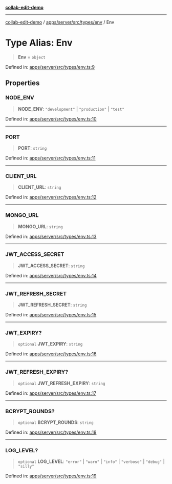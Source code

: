 [**collab-edit-demo**](../../../../../../README.md)

***

[collab-edit-demo](../../../../../../README.md) / [apps/server/src/types/env](../README.md) / Env

# Type Alias: Env

> **Env** = `object`

Defined in: [apps/server/src/types/env.ts:9](https://github.com/austyle-io/pub-sub-demo/blob/facd25f09850fc4e78e94ce267c52e173d869933/apps/server/src/types/env.ts#L9)

## Properties

### NODE\_ENV

> **NODE\_ENV**: `"development"` \| `"production"` \| `"test"`

Defined in: [apps/server/src/types/env.ts:10](https://github.com/austyle-io/pub-sub-demo/blob/facd25f09850fc4e78e94ce267c52e173d869933/apps/server/src/types/env.ts#L10)

***

### PORT

> **PORT**: `string`

Defined in: [apps/server/src/types/env.ts:11](https://github.com/austyle-io/pub-sub-demo/blob/facd25f09850fc4e78e94ce267c52e173d869933/apps/server/src/types/env.ts#L11)

***

### CLIENT\_URL

> **CLIENT\_URL**: `string`

Defined in: [apps/server/src/types/env.ts:12](https://github.com/austyle-io/pub-sub-demo/blob/facd25f09850fc4e78e94ce267c52e173d869933/apps/server/src/types/env.ts#L12)

***

### MONGO\_URL

> **MONGO\_URL**: `string`

Defined in: [apps/server/src/types/env.ts:13](https://github.com/austyle-io/pub-sub-demo/blob/facd25f09850fc4e78e94ce267c52e173d869933/apps/server/src/types/env.ts#L13)

***

### JWT\_ACCESS\_SECRET

> **JWT\_ACCESS\_SECRET**: `string`

Defined in: [apps/server/src/types/env.ts:14](https://github.com/austyle-io/pub-sub-demo/blob/facd25f09850fc4e78e94ce267c52e173d869933/apps/server/src/types/env.ts#L14)

***

### JWT\_REFRESH\_SECRET

> **JWT\_REFRESH\_SECRET**: `string`

Defined in: [apps/server/src/types/env.ts:15](https://github.com/austyle-io/pub-sub-demo/blob/facd25f09850fc4e78e94ce267c52e173d869933/apps/server/src/types/env.ts#L15)

***

### JWT\_EXPIRY?

> `optional` **JWT\_EXPIRY**: `string`

Defined in: [apps/server/src/types/env.ts:16](https://github.com/austyle-io/pub-sub-demo/blob/facd25f09850fc4e78e94ce267c52e173d869933/apps/server/src/types/env.ts#L16)

***

### JWT\_REFRESH\_EXPIRY?

> `optional` **JWT\_REFRESH\_EXPIRY**: `string`

Defined in: [apps/server/src/types/env.ts:17](https://github.com/austyle-io/pub-sub-demo/blob/facd25f09850fc4e78e94ce267c52e173d869933/apps/server/src/types/env.ts#L17)

***

### BCRYPT\_ROUNDS?

> `optional` **BCRYPT\_ROUNDS**: `string`

Defined in: [apps/server/src/types/env.ts:18](https://github.com/austyle-io/pub-sub-demo/blob/facd25f09850fc4e78e94ce267c52e173d869933/apps/server/src/types/env.ts#L18)

***

### LOG\_LEVEL?

> `optional` **LOG\_LEVEL**: `"error"` \| `"warn"` \| `"info"` \| `"verbose"` \| `"debug"` \| `"silly"`

Defined in: [apps/server/src/types/env.ts:19](https://github.com/austyle-io/pub-sub-demo/blob/facd25f09850fc4e78e94ce267c52e173d869933/apps/server/src/types/env.ts#L19)
